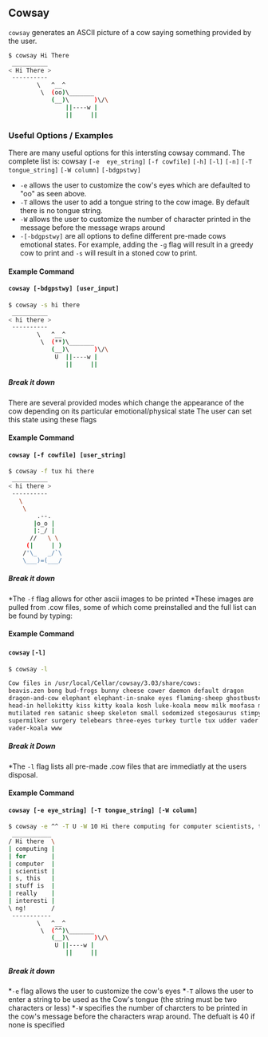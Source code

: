 ---
---

Cowsay
--
`cowsay` generates an ASCII picture of a cow saying something provided by  the  user.


~~~ bash
$ cowsay Hi There
 __________ 
< Hi There >
 ---------- 
        \   ^__^
         \  (oo)\_______
            (__)\       )\/\
                ||----w |
                ||     ||
~~~

<!--more-->



### Useful Options / Examples
There are many useful options for this intersting cowsay command.
The complete list is: cowsay  `[-e  eye_string]` `[-f cowfile]` `[-h]` `[-l]` `[-n]` `[-T tongue_string]` `[-W column]` `[-bdgpstwy]`

 * `-e` allows the user to customize the cow's eyes which are defaulted to "oo" as seen above.
 * `-T` allows the user to add a tongue string to the cow image. By default there is no tongue string.
 * `-W` allows the user to customize the number of character printed in the message before the message wraps around
 * `-[-bdgpstwy]` are all options to define different pre-made cows emotional states. For example, adding the `-g` flag will result in a greedy cow to print and `-s` will result in a stoned cow to print.

#### Example Command

#### `cowsay [-bdgpstwy] [user_input]`

~~~ bash
$ cowsay -s hi there
 __________ 
< hi there >
 ---------- 
        \   ^__^
         \  (**)\_______
            (__)\       )\/\
             U  ||----w |
                ||     ||
~~~

##### Break it down

There are several provided modes which change the appearance of the cow depending on its particular emotional/physical state
The user can set this state using these flags

#### Example Command

#### `cowsay [-f cowfile] [user_string]`

~~~ bash
$ cowsay -f tux hi there
 __________ 
< hi there >
 ---------- 
   \
    \
        .--.
       |o_o |
       |:_/ |
      //   \ \
     (|     | )
    /'\_   _/`\
    \___)=(___/

~~~

##### Break it down
*The `-f` flag allows for other ascii images to be printed
*These images are pulled from .cow files, some of which come preinstalled and the full list can be found by typing:

#### Example Command

#### `cowsay` `[-l]`

~~~ bash
$ cowsay -l

Cow files in /usr/local/Cellar/cowsay/3.03/share/cows:
beavis.zen bong bud-frogs bunny cheese cower daemon default dragon
dragon-and-cow elephant elephant-in-snake eyes flaming-sheep ghostbusters
head-in hellokitty kiss kitty koala kosh luke-koala meow milk moofasa moose
mutilated ren satanic sheep skeleton small sodomized stegosaurus stimpy
supermilker surgery telebears three-eyes turkey turtle tux udder vader
vader-koala www
~~~

##### Break it Down
*The `-l` flag lists all pre-made .cow files that are immediatly at the users disposal.

#### Example Command

#### `cowsay [-e eye_string] [-T tongue_string] [-W column]`

~~~ bash
$ cowsay -e ^^ -T U -W 10 Hi there computing for computer scientists, this stuff is really interesting!
 ___________ 
/ Hi there  \
| computing |
| for       |
| computer  |
| scientist |
| s, this   |
| stuff is  |
| really    |
| interesti |
\ ng!       /
 ----------- 
        \   ^__^
         \  (^^)\_______
            (__)\       )\/\
             U ||----w |
                ||     ||
~~~

##### Break it down
*`-e` flag allows the user to customize the cow's eyes
*`-T` allows the user to enter a string to be used as the Cow's tongue (the string must be two characters or less)
*`-W` specifies the number of charcters to be printed in the cow's message before the characters wrap around. The defualt is 40 if none is specified
